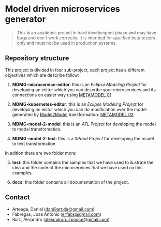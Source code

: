 # Model driven microservices generator

> This is an academic project in hard develompent phase and may have bugs and don't work correctly.
> It is intended for qualified beta testers only and must not be used in production systems.

## Repository structure

This project is divided in four sub-project, each project has a different objectives which are describe follow:

1. **MDMG-microservice-editor**: this is an *Eclipse Modeling Project* for developing an editor which you can describe your microservices and its connections on easier way using [METAMODEL 01](./docs/meta01-microservices.md).

2. **MDMG-kubernetes-editor**: this is an *Eclipse Modeling Project* for developing an editor which you can do modification over the model generated by [Model2Model]() transformation: [METAMODEL 02](./docs/meta02-kubernetes.md).

3. **MDMG-model-2-model**: this is an *ATL Project* for developing the model to model transformation.

4. **MDMG-model-2-text**: this is a *XPand Project* for developing the model to text transformation.

In adition there are two folder more:

5. **test**: this folder contains the samples that we have used to ilustrate the idea and the code of the microservices that we have used on this examples.

6. **docs**: this folder contains all documentation of the project.

## Contact

- Arteaga, Daniel			(dani8art.da@gmail.com)
- Fabregas, Jose Antonio 	(erfabs@gmail.com)
- Ruiz, Alejandro 		    (alejandroruizponce@gmail.com)
